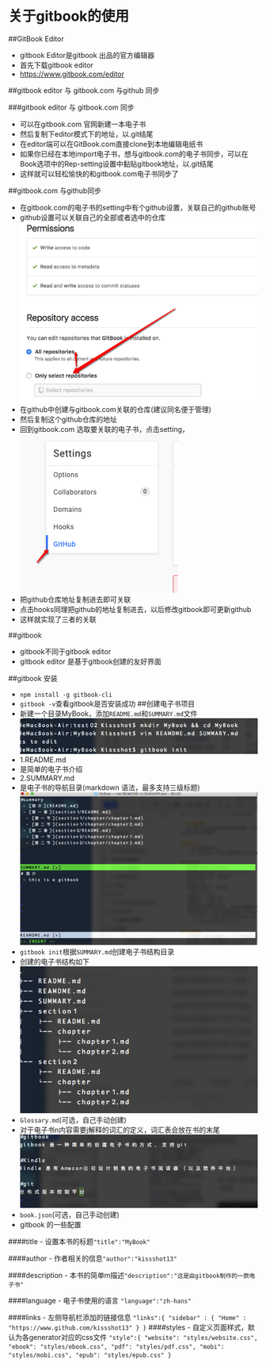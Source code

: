 
# 关于gitbook的使用

##GitBook Editor
 - gitbook Editor是gitbook 出品的官方编辑器
 - 首先下载gitbook editor
  - https://www.gitbook.com/editor
  
##gitbook editor 与 gitbook.com 与github 同步
 
 ###gitbook editor 与 gitbook.com 同步
 - 可以在gitbook.com 官网新建一本电子书
 - 然后复制下editor模式下的地址，以.git结尾
 - 在editor端可以在GitBook.com直接clone到本地编辑电纸书
 - 如果你已经在本地import电子书，想与gitbook.com的电子书同步，可以在Book选项中的Rep-setting设置中黏贴gitbook地址，以.git结尾
 - 这样就可以轻松愉快的和gitbook.com电子书同步了
 
 ##gitbook.com 与github同步
 - 在gitbook.com的电子书的setting中有个github设置，关联自己的github账号
 - github设置可以关联自己的全部或者选中的仓库
 ![](/assets/Snip20170207_1.png)
 - 在github中创建与gitbook.com关联的仓库(建议同名便于管理)
 - 然后复制这个github仓库的地址
 - 回到gitbook.com 选取要关联的电子书，点击setting，![](/assets/Snip20170207_2.png)
 - 把github仓库地址复制进去即可关联
 - 点击hooks同理把github的地址复制进去，以后修改gitbook即可更新github
 - 这样就实现了三者的关联
 
##gitbook

 - gitbook不同于gitbook editor
 - gitbook editor 是基于gitbook创建的友好界面
 
##gitbook 安装
  -  `npm install -g gitbook-cli`
  - `gitbook -v`查看gitbook是否安装成功
##创建电子书项目
  - 新建一个目录MyBook，添加`README.md`和`SUMMARY.md`文件
   ![](/assets/Snip20170207_6.png)
  - 1.README.md
   - 是简单的电子书介绍
  - 2.SUMMARY.md
   - 是电子书的导航目录(markdown 语法，最多支持三级标题)
  ![](/assets/Snip20170207_5.png)
  - `gitbook init`根据`SUMMARY.md`创建电子书结构目录
  - 创建的电子书结构如下
  ![](/assets/Snip20170207_7.png)
  - `Glossary.md`(可选，自己手动创建)
   - 对于电子书n内容需要j解释的词汇的定义，词汇表会放在书的末尾
   ![](/assets/Snip20170207_9.png)
  - `book.json`(可选，自己手动创建)
  - gitbook 的一些配置
   
   ####title
     - 设置本书的标题`"title":"MyBook"`
     
   ####author
     - 作者相关的信息`"author":"kissshot13"`
     
   ####description
    - 本书的简单m描述`"description":"这是由gitbook制作的一款电子书"`
    
   ####language
    - 电子书使用的语言 `"language":"zh-hans"`
    
   ####links
    - 左侧导航栏添加的链接信息
    ```
    "links":{
      "sidebar" : {
        "Home" : "https://www.github.com/kissshot13"
       }
    }
    ```
   ####styles
    - 自定义页面样式，默认为各generator对应的css文件
    ```
    "style":{
     "website": "styles/website.css",
     "ebook": "styles/ebook.css",
     "pdf": "styles/pdf.css",
     "mobi": "styles/mobi.css",
     "epub": "styles/epub.css"
    }
    ```
    
  
 
